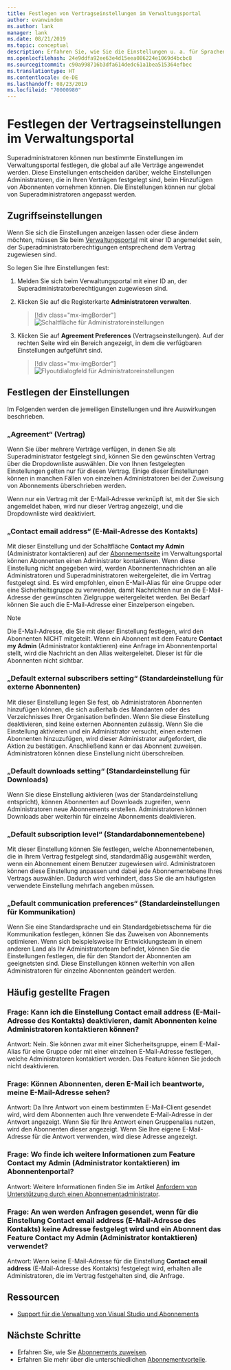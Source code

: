 ```yaml
---
title: Festlegen von Vertragseinstellungen im Verwaltungsportal
author: evanwindom
ms.author: lank
manager: lank
ms.date: 08/21/2019
ms.topic: conceptual
description: Erfahren Sie, wie Sie die Einstellungen u. a. für Sprachen, Kontakte und die Abonnementebene im Verwaltungsportal festlegen.
ms.openlocfilehash: 24e9ddfa92ee63e4d15eea086224e1069d4bcbc8
ms.sourcegitcommit: c90a998716b3dfa614dedc61a1bea515364efbec
ms.translationtype: HT
ms.contentlocale: de-DE
ms.lasthandoff: 08/23/2019
ms.locfileid: "70000980"
---
```

# <a name="set-preferences-for-your-agreements-in-the-administration-portal"></a>Festlegen der Vertragseinstellungen im Verwaltungsportal
Superadministratoren können nun bestimmte Einstellungen im Verwaltungsportal festlegen, die global auf alle Verträge angewendet werden.  Diese Einstellungen entscheiden darüber, welche Einstellungen Administratoren, die in Ihren Verträgen festgelegt sind, beim Hinzufügen von Abonnenten vornehmen können. Die Einstellungen können nur global von Superadministratoren angepasst werden.  

## <a name="access-preferences"></a>Zugriffseinstellungen
Wenn Sie sich die Einstellungen anzeigen lassen oder diese ändern möchten, müssen Sie beim [Verwaltungsportal](https://manage.visualstudio.com) mit einer ID angemeldet sein, der Superadministratorberechtigungen entsprechend dem Vertrag zugewiesen sind.  

So legen Sie Ihre Einstellungen fest:
1. Melden Sie sich beim Verwaltungsportal mit einer ID an, der Superadministratorberechtigungen zugewiesen sind.
2. Klicken Sie auf die Registerkarte **Administratoren verwalten**.
   > [!div class="mx-imgBorder"]
   > ![Schaltfläche für Administratoreinstellungen](_img/admin-prefs/admin-prefs-button.png)

3. Klicken Sie auf **Agreement Preferences** (Vertragseinstellungen).
Auf der rechten Seite wird ein Bereich angezeigt, in dem die verfügbaren Einstellungen aufgeführt sind. 

   > [!div class="mx-imgBorder"]
   > ![Flyoutdialogfeld für Administratoreinstellungen](_img/admin-prefs/admin-prefs-flyout.png)

## <a name="set-your-preferences"></a>Festlegen der Einstellungen
Im Folgenden werden die jeweiligen Einstellungen und ihre Auswirkungen beschrieben. 

### <a name="agreement"></a>„Agreement“ (Vertrag)
Wenn Sie über mehrere Verträge verfügen, in denen Sie als Superadministrator festgelegt sind, können Sie den gewünschten Vertrag über die Dropdownliste auswählen.  Die von Ihnen festgelegten Einstellungen gelten nur für diesen Vertrag.  Einige dieser Einstellungen können in manchen Fällen von einzelnen Administratoren bei der Zuweisung von Abonnements überschrieben werden. 

Wenn nur ein Vertrag mit der E-Mail-Adresse verknüpft ist, mit der Sie sich angemeldet haben, wird nur dieser Vertrag angezeigt, und die Dropdownliste wird deaktiviert. 

### <a name="contact-email-address"></a>„Contact email address“ (E-Mail-Adresse des Kontakts)
Mit dieser Einstellung und der Schaltfläche **Contact my Admin** (Administrator kontaktieren) auf der [Abonnementseite](https://my.visualstudio.com/subscriptions) im Verwaltungsportal können Abonnenten einen Administrator kontaktieren.  Wenn diese Einstellung nicht angegeben wird, werden Abonnentennachrichten an alle Administratoren und Superadministratoren weitergeleitet, die im Vertrag festgelegt sind.  Es wird empfohlen, einen E-Mail-Alias für eine Gruppe oder eine Sicherheitsgruppe zu verwenden, damit Nachrichten nur an die E-Mail-Adresse der gewünschten Zielgruppe weitergeleitet werden. Bei Bedarf können Sie auch die E-Mail-Adresse einer Einzelperson eingeben.

> [!NOTE]
> Die E-Mail-Adresse, die Sie mit dieser Einstellung festlegen, wird den Abonnenten NICHT mitgeteilt.  Wenn ein Abonnent mit dem Feature **Contact my Admin** (Administrator kontaktieren) eine Anfrage im Abonnentenportal stellt, wird die Nachricht an den Alias weitergeleitet. Dieser ist für die Abonnenten nicht sichtbar. 

### <a name="default-external-subscribers-setting"></a>„Default external subscribers setting“ (Standardeinstellung für externe Abonnenten)
Mit dieser Einstellung legen Sie fest, ob Administratoren Abonnenten hinzufügen können, die sich außerhalb des Mandanten oder des Verzeichnisses Ihrer Organisation befinden.  Wenn Sie diese Einstellung deaktivieren, sind keine externen Abonnenten zulässig.  Wenn Sie die Einstellung aktivieren und ein Administrator versucht, einen externen Abonnenten hinzuzufügen, wird dieser Administrator aufgefordert, die Aktion zu bestätigen. Anschließend kann er das Abonnent zuweisen. Administratoren können diese Einstellung nicht überschreiben. 

### <a name="default-downloads-setting"></a>„Default downloads setting“ (Standardeinstellung für Downloads)
Wenn Sie diese Einstellung aktivieren (was der Standardeinstellung entspricht), können Abonnenten auf Downloads zugreifen, wenn Administratoren neue Abonnements erstellen.  Administratoren können Downloads aber weiterhin für einzelne Abonnements deaktivieren.  

### <a name="default-subscription-level"></a>„Default subscription level“ (Standardabonnementebene)
Mit dieser Einstellung können Sie festlegen, welche Abonnementebenen, die in Ihrem Vertrag festgelegt sind, standardmäßig ausgewählt werden, wenn ein Abonnement einem Benutzer zugewiesen wird.  Administratoren können diese Einstellung anpassen und dabei jede Abonnementebene Ihres Vertrags auswählen. Dadurch wird verhindert, dass Sie die am häufigsten verwendete Einstellung mehrfach angeben müssen. 

### <a name="default-communication-preferences"></a>„Default communication preferences“ (Standardeinstellungen für Kommunikation)
Wenn Sie eine Standardsprache und ein Standardgebietsschema für die Kommunikation festlegen, können Sie das Zuweisen von Abonnements optimieren.  Wenn sich beispielsweise Ihr Entwicklungsteam in einem anderen Land als Ihr Administratorteam befindet, können Sie die Einstellungen festlegen, die für den Standort der Abonnenten am geeignetsten sind. Diese Einstellungen können weiterhin von allen Administratoren für einzelne Abonnenten geändert werden. 

## <a name="frequently-asked-questions"></a>Häufig gestellte Fragen
### <a name="q--can-i-disable-the-contact-email-address-so-subscribers-cannot-contact-administrators"></a>Frage:  Kann ich die Einstellung **Contact email address** (E-Mail-Adresse des Kontakts) deaktivieren, damit Abonnenten keine Administratoren kontaktieren können?
Antwort:  Nein. Sie können zwar mit einer Sicherheitsgruppe, einem E-Mail-Alias für eine Gruppe oder mit einer einzelnen E-Mail-Adresse festlegen, welche Administratoren kontaktiert werden. Das Feature können Sie jedoch nicht deaktivieren.

### <a name="q-if-i-answer-a-subscribers-email-will-they-have-my-email-address"></a>Frage: Können Abonnenten, deren E-Mail ich beantworte, meine E-Mail-Adresse sehen?
Antwort:  Da Ihre Antwort von einem bestimmten E-Mail-Client gesendet wird, wird dem Abonnenten auch Ihre verwendete E-Mail-Adresse in der Antwort angezeigt.  Wenn Sie für Ihre Antwort einen Gruppenalias nutzen, wird den Abonnenten dieser angezeigt.  Wenn Sie Ihre eigene E-Mail-Adresse für die Antwort verwenden, wird diese Adresse angezeigt.  

### <a name="q-where-can-i-find-out-more-about-the-contact-my-admin-feature-in-the-subscriber-portal"></a>Frage: Wo finde ich weitere Informationen zum Feature **Contact my Admin** (Administrator kontaktieren) im Abonnentenportal?
Antwort:  Weitere Informationen finden Sie im Artikel [Anfordern von Unterstützung durch einen Abonnementadministrator](contact-my-admin.md). 

### <a name="q-if-we-dont-complete-the-contact-email-address-and-a-subscriber-uses-the-contact-my-admin-feature-who-receives-their-request"></a>Frage: An wen werden Anfragen gesendet, wenn für die Einstellung **Contact email address** (E-Mail-Adresse des Kontakts) keine Adresse festgelegt wird und ein Abonnent das Feature **Contact my Admin** (Administrator kontaktieren) verwendet?
Antwort:  Wenn keine E-Mail-Adresse für die Einstellung **Contact email address** (E-Mail-Adresse des Kontakts) festgelegt wird, erhalten alle Administratoren, die im Vertrag festgehalten sind, die Anfrage. 

## <a name="resources"></a>Ressourcen
- [Support für die Verwaltung von Visual Studio und Abonnements](https://visualstudio.microsoft.com/support/support-overview-vs)

## <a name="next-steps"></a>Nächste Schritte
- Erfahren Sie, wie Sie [Abonnements zuweisen](assign-license.md).
- Erfahren Sie mehr über die unterschiedlichen [Abonnementvorteile](https://visualstudio.microsoft.com/vs/benefits/).

